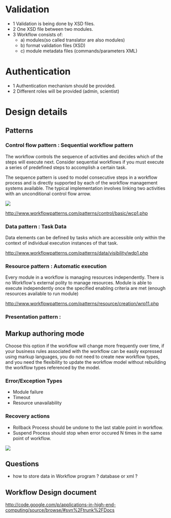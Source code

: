 # Validation #
  * 1 Validation is being done by XSD files.
  * 2 One XSD file between two modules.
  * 3 Workflow consists of:
    * a) modules(so called translator are also modules)
    * b) format validation files (XSD)
    * c) module metadata files (commands/parameters XML)


# Authentication #
  * 1 Authentication mechanism should be provided.
  * 2 Different roles will be provided (admin, scientist)

# Design details #

## Patterns ##
### Control flow pattern : Sequential workflow pattern ###
The workflow controls the sequence of activities and decides which of the steps will execute next. Consider sequential workflows if you must execute a series of predefined steps to accomplish a certain task.


The sequence pattern is used to model consecutive steps in a workflow process and is directly supported by each of the workflow management systems available. The typical implementation involves linking two activities with an unconditional control flow arrow.

<img src='http://www.workflowpatterns.com/patterns/control/images/fig1.png' />

http://www.workflowpatterns.com/patterns/control/basic/wcp1.php

### Data pattern : Task Data ###
Data elements can be defined by tasks which are accessible only within the context of individual execution instances of that task.

http://www.workflowpatterns.com/patterns/data/visibility/wdp1.php

### Resource pattern : Automatic execution ###

Every module in a workflow is managing resources independently. There is no Workflow's external polity to manage resources. Module is able to execute independently once the specified enabling criteria are met (enough resources available to run module)

http://www.workflowpatterns.com/patterns/resource/creation/wrp11.php

### Presentation pattern : ###


## Markup authoring mode ##
Choose this option if the workflow will change more frequently over time, if your business rules associated with the workflow can be easily expressed using markup languages, you do not need to create new workflow types, and you need the flexibility to update the workflow model without rebuilding the workflow types referenced by the model.

### Error/Exception Types ###

  * Module failure
  * Timeout
  * Resource unavailability

### Recovery actions ###
  * Rollback
Process should be undone to the last stable point in workflow.
  * Suspend
Process should stop when error occured N times in the same point of workflow.

<img src='http://typo3.org/typo3temp/tx_rlmpofficelib_8e75b40cdb.gif' />


## Questions ##
  * how to store data in Workflow program ? database or xml ?


## Workflow Design document ##
http://code.google.com/p/applications-in-high-end-computing/source/browse/#svn%2Ftrunk%2FDocs